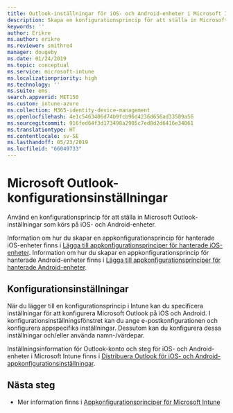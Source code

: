 ```yaml
---
title: Outlook-inställningar för iOS- och Android-enheter i Microsoft Intune
description: Skapa en konfigurationsprincip för att ställa in Microsoft Outlook-inställningar som körs på iOS- och Android-enheter.
keywords: ''
author: Erikre
ms.author: erikre
ms.reviewer: smithre4
manager: dougeby
ms.date: 01/24/2019
ms.topic: conceptual
ms.service: microsoft-intune
ms.localizationpriority: high
ms.technology: ''
ms.suite: ems
search.appverid: MET150
ms.custom: intune-azure
ms.collection: M365-identity-device-management
ms.openlocfilehash: 4e1c5463406d74b9fcb96d4236d656ad33509a56
ms.sourcegitcommit: 916fed64f3d173498a2905c7ed8d2d6416e34061
ms.translationtype: HT
ms.contentlocale: sv-SE
ms.lasthandoff: 05/23/2019
ms.locfileid: "66049733"
---
```

# <a name="microsoft-outlook-configuration-settings"></a>Microsoft Outlook-konfigurationsinställningar 

Använd en konfigurationsprincip för att ställa in Microsoft Outlook-inställningar som körs på iOS- och Android-enheter. 

Information om hur du skapar en appkonfigurationsprincip för hanterade iOS-enheter finns i [Lägga till appkonfigurationsprinciper för hanterade iOS-enheter](app-configuration-policies-use-ios.md). Information om hur du skapar en appkonfigurationsprincip för hanterade Android-enheter finns i [Lägga till appkonfigurationsprinciper för hanterade Android-enheter](app-configuration-policies-use-android.md). 

## <a name="configuration-settings"></a>Konfigurationsinställningar

När du lägger till en konfigurationsprincip i Intune kan du specificera inställningar för att konfigurera Microsoft Outlook på iOS och Android. I konfigurationsinställningsfönstret kan du ange e-postkonfigurationen och konfigurera appspecifika inställningar. Dessutom kan du konfigurera dessa inställningar och/eller använda namn-/värdepar.

Inställningsinformation för Outlook-konto och steg för iOS- och Android-enheter i Microsoft Intune finns i [Distribuera Outlook för iOS- och Android-appkonfigurationsinställningar](https://docs.microsoft.com/exchange/clients-and-mobile-in-exchange-online/outlook-for-ios-and-android/outlook-for-ios-and-android-configuration-with-microsoft-intune).

## <a name="next-steps"></a>Nästa steg

- Mer information finns i [Appkonfigurationsprinciper för Microsoft Intune](app-configuration-policies-overview.md)

